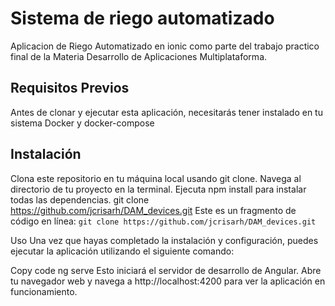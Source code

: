 # Sistema de riego automatizado
Aplicacion de Riego Automatizado en ionic como parte del trabajo practico final de la Materia Desarrollo de Aplicaciones Multiplataforma.

## Requisitos Previos
Antes de clonar y ejecutar esta aplicación, necesitarás tener instalado en tu sistema Docker y docker-compose

## Instalación
Clona este repositorio en tu máquina local usando git clone.
Navega al directorio de tu proyecto en la terminal.
Ejecuta npm install para instalar todas las dependencias.
git clone https://github.com/jcrisarh/DAM_devices.git
Este es un fragmento de código en línea: ```git clone https://github.com/jcrisarh/DAM_devices.git```



Uso
Una vez que hayas completado la instalación y configuración, puedes ejecutar la aplicación utilizando el siguiente comando:

Copy code
ng serve
Esto iniciará el servidor de desarrollo de Angular. Abre tu navegador web y navega a http://localhost:4200 para ver la aplicación en funcionamiento.
